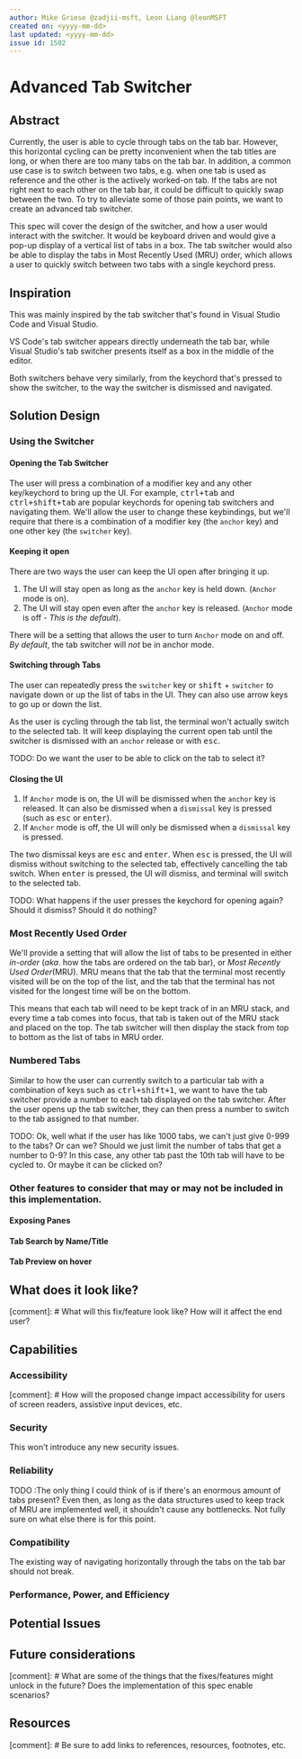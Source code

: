 ```yaml
---
author: Mike Griese @zadjii-msft, Leon Liang @leonMSFT
created on: <yyyy-mm-dd>
last updated: <yyyy-mm-dd>
issue id: 1502
---
```


# Advanced Tab Switcher

## Abstract

Currently, the user is able to cycle through tabs on the tab bar. However, this horizontal cycling can be pretty inconvenient when the tab titles are long, or when there are too many tabs on the tab bar. In addition, a common use case is to switch between two tabs, e.g. when one tab is used as reference and the other is the actively worked-on tab. If the tabs are not right next to each other on the tab bar, it could be difficult to quickly swap between the two. To try to alleviate some of those pain points, we want to create an advanced tab switcher.

This spec will cover the design of the switcher, and how a user would interact with the switcher. It would be keyboard driven and would give a pop-up display of a vertical list of tabs in a box. The tab switcher would also be able to display the tabs in Most Recently Used (MRU) order, which allows a user to quickly switch between two tabs with a single keychord press.

## Inspiration

This was mainly inspired by the tab switcher that's found in Visual Studio Code and Visual Studio.

VS Code's tab switcher appears directly underneath the tab bar, while Visual Studio's tab switcher presents itself as a box in the middle of the editor.

Both switchers behave very similarly, from the keychord that's pressed to show the switcher, to the way the switcher is dismissed and navigated.

## Solution Design

### Using the Switcher 

#### Opening the Tab Switcher
The user will press a combination of a modifier key and any other key/keychord to bring up the UI. For example, <kbd>ctrl+tab</kbd> and <kbd>ctrl+shift+tab</kbd> are popular keychords for opening tab switchers and navigating them. We'll allow the user to change these keybindings, but we'll require that there is a combination of a modifier key (the `anchor` key) and one other key (the `switcher` key).

#### Keeping it open
There are two ways the user can keep the UI open after bringing it up.
1. The UI will stay open as long as the `anchor` key is held down. (`Anchor` mode is on).
1. The UI will stay open even after the `anchor` key is released. (`Anchor` mode is off - _This is the default_).

There will be a setting that allows the user to turn `Anchor` mode on and off. _By default_, the tab switcher will _not_ be in anchor mode.

#### Switching through Tabs
The user can repeatedly press the `switcher` key or <kbd>shift</kbd> + `switcher` to navigate down or up the list of tabs in the UI. They can also use arrow keys to go up or down the list.

As the user is cycling through the tab list, the terminal won't actually switch to the selected tab. It will keep displaying the current open tab until the switcher is dismissed with an `anchor` release or with <kbd>esc</kbd>.

TODO: Do we want the user to be able to click on the tab to select it?

#### Closing the UI
1. If `Anchor` mode is on, the UI will be dismissed when the `anchor` key is released. It can also be dismissed when a `dismissal` key is pressed (such as <kbd>esc</kbd> or <kbd>enter</kbd>).
1. If `Anchor` mode is off, the UI will only be dismissed when a `dismissal` key is pressed.

The two dismissal keys are <kbd>esc</kbd> and <kbd>enter</kbd>. When <kbd>esc</kbd> is pressed, the UI will dismiss without switching to the selected tab, effectively cancelling the tab switch. When <kbd>enter</kbd> is pressed, the UI will dismiss, and terminal will switch to the selected tab.

TODO: What happens if the user presses the keychord for opening again? Should it dismiss? Should it do nothing?

### Most Recently Used Order
We'll provide a setting that will allow the list of tabs to be presented in either _in-order_ (_aka_. how the tabs are ordered on the tab bar), or _Most Recently Used Order_(MRU). MRU means that the tab that the terminal most recently visited will be on the top of the list, and the tab that the terminal has not visited for the longest time will be on the bottom. 

This means that each tab will need to be kept track of in an MRU stack, and every time a tab comes into focus, that tab is taken out of the MRU stack and placed on the top. The tab switcher will then display the stack from top to bottom as the list of tabs in MRU order.

### Numbered Tabs
Similar to how the user can currently switch to a particular tab with a combination of keys such as <kbd>ctrl+shift+1</kbd>, we want to have the tab switcher provide a number to each tab displayed on the tab switcher. After the user opens up the tab switcher, they can then press a number to switch to the tab assigned to that number.

TODO: Ok, well what if the user has like 1000 tabs, we can't just give 0-999 to the tabs? Or can we? Should we just limit the number of tabs that get a number to 0-9? In this case, any other tab past the 10th tab will have to be cycled to. Or maybe it can be clicked on?

### Other features to consider that may or may not be included in this implementation.
#### Exposing Panes 
#### Tab Search by Name/Title
#### Tab Preview on hover

## What does it look like?

[comment]: # What will this fix/feature look like? How will it affect the end user?

## Capabilities

### Accessibility

[comment]: # How will the proposed change impact accessibility for users of screen readers, assistive input devices, etc.

### Security

This won't introduce any new security issues.

### Reliability

TODO :The only thing I could think of is if there's an enormous amount of tabs present? Even then, as long as the data structures used to keep track of MRU are implemented well, it shouldn't cause any bottlenecks. Not fully sure on what else there is for this point.

### Compatibility

The existing way of navigating horizontally through the tabs on the tab bar should not break.

### Performance, Power, and Efficiency

## Potential Issues



## Future considerations

[comment]: # What are some of the things that the fixes/features might unlock in the future? Does the implementation of this spec enable scenarios?

## Resources

[comment]: # Be sure to add links to references, resources, footnotes, etc.
